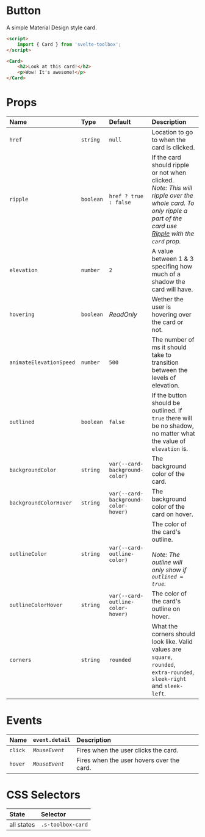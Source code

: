 # Button

A simple Material Design style card.

```html
<script>
	import { Card } from 'svelte-toolbox';
</script>

<Card>
	<h2>Look at this card!</h2>
	<p>Wow! It's awesome!</p>
</Card>
```

# Props

| Name                    | Type      | Default                              | Description                                                                                                                                                                                 |
| :---------------------- | :-------- | :----------------------------------- | :------------------------------------------------------------------------------------------------------------------------------------------------------------------------------------------ |
| `href`                  | `string`  | `null`                               | Location to go to when the card is clicked.                                                                                                                                                 |
| `ripple`                | `boolean` | `href ? true : false`                | If the card should ripple or not when clicked.<br />_Note: This will ripple over the whole card. To only ripple a part of the card use [Ripple](../ripple/README.md) with the `card` prop._ |
| `elevation`             | `number`  | `2`                                  | A value between 1 & 3 specifing how much of a shadow the card will have.                                                                                                                    |
| `hovering`              | `boolean` | _ReadOnly_                           | Wether the user is hovering over the card or not.                                                                                                                                           |
| `animateElevationSpeed` | `number`  | `500`                                | The number of ms it should take to transition between the levels of elevation.                                                                                                              |
| `outlined`              | `boolean` | `false`                              | If the button should be outlined. If `true` there will be no shadow, no matter what the value of `elevation` is.                                                                            |
| `backgroundColor`       | `string`  | `var(--card-background-color)`       | The background color of the card.                                                                                                                                                           |
| `backgroundColorHover`  | `string`  | `var(--card-background-color-hover)` | The background color of the card on hover.                                                                                                                                                  |
| `outlineColor`          | `string`  | `var(--card-outline-color)`          | The color of the card's outline.<br /><br />_Note: The outline will only show if `outlined = true`._                                                                                        |
| `outlineColorHover`     | `string`  | `var(--card-outline-color-hover)`    | The color of the card's outline on hover.                                                                                                                                                   |
| `corners`               | `string`  | `rounded`                            | What the corners should look like. Valid values are `square`, `rounded`, `extra-rounded`, `sleek-right` and `sleek-left`.                                                                   |

# Events

| Name    | `event.detail` | Description                               |
| :------ | :------------- | :---------------------------------------- |
| `click` | _`MouseEvent`_ | Fires when the user clicks the card.      |
| `hover` | _`MouseEvent`_ | Fires when the user hovers over the card. |

# CSS Selectors

| State      | Selector          |
| :--------- | :---------------- |
| all states | `.s-toolbox-card` |
